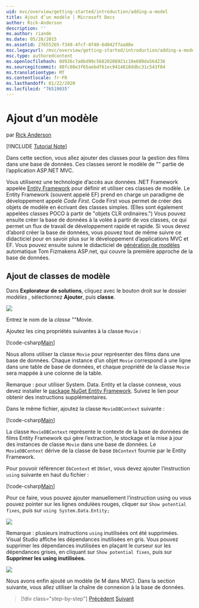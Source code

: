 ```yaml
---
uid: mvc/overview/getting-started/introduction/adding-a-model
title: Ajout d’un modèle | Microsoft Docs
author: Rick-Anderson
description: ''
ms.author: riande
ms.date: 05/28/2015
ms.assetid: 276552b5-f349-4fcf-8f40-6d042f7aa88e
msc.legacyurl: /mvc/overview/getting-started/introduction/adding-a-model
msc.type: authoredcontent
ms.openlocfilehash: 0d926c7a8bd99c56820208921c10e609da56d236
ms.sourcegitcommit: 88fc80e3f65aebdf61ec9414810ddbc31c543f04
ms.translationtype: MT
ms.contentlocale: fr-FR
ms.lasthandoff: 01/22/2020
ms.locfileid: "76519035"
---
```

# <a name="adding-a-model"></a>Ajout d’un modèle

par [Rick Anderson]((https://twitter.com/RickAndMSFT))

[!INCLUDE [Tutorial Note](index.md)]

Dans cette section, vous allez ajouter des classes pour la gestion des films dans une base de données. Ces classes seront le modèle de &quot;&quot; partie de l’application ASP.NET MVC.

Vous utiliserez une technologie d’accès aux données .NET Framework appelée [Entity Framework](https://docs.microsoft.com/ef/) pour définir et utiliser ces classes de modèle. Le Entity Framework (souvent appelé EF) prend en charge un paradigme de développement appelé *Code First*. Code First vous permet de créer des objets de modèle en écrivant des classes simples. (Elles sont également appelées classes POCO à partir de &quot;objets CLR ordinaires.&quot;) Vous pouvez ensuite créer la base de données à la volée à partir de vos classes, ce qui permet un flux de travail de développement rapide et rapide. Si vous devez d’abord créer la base de données, vous pouvez tout de même suivre ce didacticiel pour en savoir plus sur le développement d’applications MVC et EF. Vous pouvez ensuite suivre le didacticiel de [génération de modèles](xref:visual-studio/overview/2013/aspnet-scaffolding-overview) automatique Tom Fizmakens ASP.net, qui couvre la première approche de la base de données.

## <a name="adding-model-classes"></a>Ajout de classes de modèle

Dans **Explorateur de solutions**, cliquez avec le bouton droit sur le dossier *modèles* , sélectionnez **Ajouter**, puis **classe**.

![](adding-a-model/_static/image1.png)

Entrez le nom de la *classe* &quot;&quot;Movie.

Ajoutez les cinq propriétés suivantes à la classe `Movie` :

[!code-csharp[Main](adding-a-model/samples/sample1.cs)]

Nous allons utiliser la classe `Movie` pour représenter des films dans une base de données. Chaque instance d’un objet `Movie` correspond à une ligne dans une table de base de données, et chaque propriété de la classe `Movie` sera mappée à une colonne de la table.

Remarque : pour utiliser System. Data. Entity et la classe connexe, vous devez installer le [package NuGet Entity Framework](https://www.nuget.org/packages/EntityFramework/). Suivez le lien pour obtenir des instructions supplémentaires.

Dans le même fichier, ajoutez la classe `MovieDBContext` suivante :

[!code-csharp[Main](adding-a-model/samples/sample2.cs?highlight=2,15-18)]

La classe `MovieDBContext` représente le contexte de la base de données de films Entity Framework qui gère l’extraction, le stockage et la mise à jour des instances de classe `Movie` dans une base de données. Le `MovieDBContext` dérive de la classe de base `DbContext` fournie par le Entity Framework.

Pour pouvoir référencer `DbContext` et `DbSet`, vous devez ajouter l’instruction `using` suivante en haut du fichier :

[!code-csharp[Main](adding-a-model/samples/sample3.cs)]

Pour ce faire, vous pouvez ajouter manuellement l’instruction using ou vous pouvez pointer sur les lignes ondulées rouges, cliquer sur `Show potential fixes`, puis sur `using System.Data.Entity;`

![](adding-a-model/_static/image2.png)

Remarque : plusieurs instructions `using` inutilisées ont été supprimées. Visual Studio affiche les dépendances inutilisées en gris. Vous pouvez supprimer les dépendances inutilisées en plaçant le curseur sur les dépendances grises, en cliquant sur `Show potential fixes`, puis sur **Supprimer les using inutilisées.**

![](adding-a-model/_static/image3.png)

Nous avons enfin ajouté un modèle (le M dans MVC). Dans la section suivante, vous allez utiliser la chaîne de connexion à la base de données.

> [!div class="step-by-step"]
> [Précédent](adding-a-view.md)
> [Suivant](creating-a-connection-string.md)
